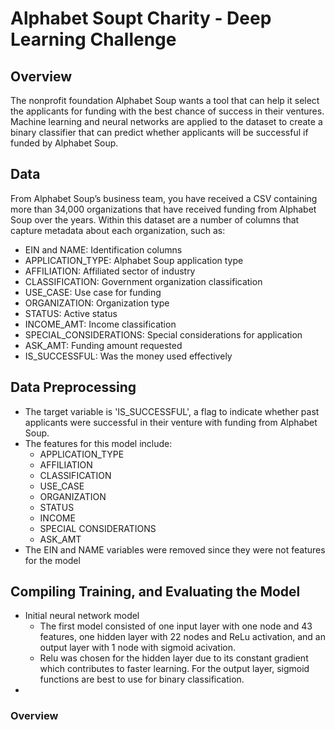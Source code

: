 # Alphabet Soupt Charity - Deep Learning Challenge
## Overview
The nonprofit foundation Alphabet Soup wants a tool that can help it select the applicants for funding with the best chance of success in their ventures. Machine learning and neural networks are applied to the dataset to create a binary classifier that can predict whether applicants will be successful if funded by Alphabet Soup.

## Data
From Alphabet Soup’s business team, you have received a CSV containing more than 34,000 organizations that have received funding from Alphabet Soup over the years. Within this dataset are a number of columns that capture metadata about each organization, such as:

- EIN and NAME: Identification columns
- APPLICATION_TYPE: Alphabet Soup application type
- AFFILIATION: Affiliated sector of industry
- CLASSIFICATION: Government organization classification
- USE_CASE: Use case for funding
- ORGANIZATION: Organization type
- STATUS: Active status
- INCOME_AMT: Income classification
- SPECIAL_CONSIDERATIONS: Special considerations for application
- ASK_AMT: Funding amount requested
- IS_SUCCESSFUL: Was the money used effectively

## Data Preprocessing
- The target variable is 'IS_SUCCESSFUL', a flag to indicate whether past applicants were successful in their venture with funding from Alphabet Soup.
- The features for this model include: 
   - APPLICATION_TYPE
   - AFFILIATION
   - CLASSIFICATION
   - USE_CASE
   - ORGANIZATION
   - STATUS
   - INCOME
   - SPECIAL CONSIDERATIONS
   - ASK_AMT
- The EIN and NAME variables were removed since they were not features for the model

## Compiling Training, and Evaluating the Model
- Initial neural network model
   - The first model consisted of one input layer with one node and 43 features, one hidden layer with 22 nodes and ReLu activation, and an output layer with 1 node with sigmoid acivation. 
   - Relu was chosen for the hidden layer due to its constant gradient which contributes to faster learning. For the output layer, sigmoid functions are best to use for binary classification.
- 





### Overview

